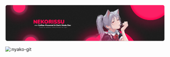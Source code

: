 [![nekorissu](https://github.com/nekorissu/nekorissu/blob/master/GITHUB.png?raw=true)](https://nekorissu.com)


![:nyako-git](https://count.getloli.com/get/@:nyako-git?theme=rule34)

